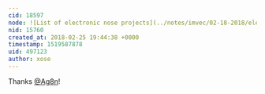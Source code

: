 ```yaml
---
cid: 18597
node: ![List of electronic nose projects](../notes/imvec/02-18-2018/electronic-nose-projects)
nid: 15760
created_at: 2018-02-25 19:44:38 +0000
timestamp: 1519587878
uid: 497123
author: xose
---
```


Thanks [@Ag8n](/profile/Ag8n)!